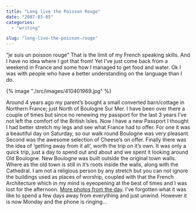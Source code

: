 ```yaml
---
title: "Long live the Poisson Rouge"
date: "2007-03-05"
categories: 
  - "writing"

slug: "long-live-the-poisson-rouge"
---
```


“je suis un poisson rouge” That is the limit of my French speaking skills. And I have no idea where I got that from! Yet I’ve just come back from a weekend in France and some how I managed to get food and water. Ok I was with people who have a better understanding on the language than I do.

{% image "./src/images/410401969.jpg" %}

Around 4 years ago my parent’s bought a small converted barn/cottage in Northern France; just North of Boulogne Sur Mer. I have been over there a couple of times but since no renewing my passport for the last 3 years I’ve not left the comfort of the British Isles. Now I have a new Passport I thought I had better stretch my legs and see what France had to offer. For one it was a beautiful day on Saturday, so our walk round Boulogne was very pleasant. Second was the awesome selection of Cheese’s on offer. Finally there was the idea of ‘getting away from it all’, worth the trip on it’s own. It was only a quick trip, just a day to spend out and about and we spent it looking around Old Boulogne. New Boulogne was built outside the original town walls. Where as the old town is still in it’s roots inside the walls, along with the Cathedral. I am not a religious person by any stretch but you can not ignore the buildings used as places of worship, coupled with that the French Architecture which in my mind is eyeopening at the best of times and I was lost for the afternoon. [More photos from the day](http://www.flickr.com/photos/funkylarma/sets/72157594569874798/). I’ve forgotten what it was like to spend a few days away from everything and just unwind. However it is now Monday and the phone is ringing…
